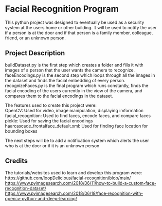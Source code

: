 # Facial Recognition Program
This python project was designed to eventually be used as a security system at the users home or other building. It will be used to notify the user if a person is at the door and if that person is a family member, colleague, friend, or an unknown person. 
## Project Description
buildDataset.py is the first step which creates a folder and fills it with images of a person that the user wants the camera to recognize.  
faceEncodings.py is the second step which loops through all the images in the dataset and finds the facial embedding of every person.  
recognizeFaces.py is the final program which runs constantly, finds the facial encoding of the users currently in the view of the camera, and compares them to the facial encodings in the dataset.

The features used to create this project were:  
      OpenCV: Used for video, image manipulation, displaying imformation  
  facial_recognition: Used to find faces, encode faces, and compare faces  
  pickle: Used for saving the facial encodings  
  haarcascade_frontalface_default.xml: Used for finding face location for bounding boxes  

The next steps will be to add a notification system which alerts the user who is at the door or if it is an unknown person
## Credits
The tutorials/websites used to learn and develop this program were:  
  https://github.com/loopDelicious/facial-recognition/blob/main/  
  https://www.pyimagesearch.com/2018/06/11/how-to-build-a-custom-face-recognition-dataset/  
  https://www.pyimagesearch.com/2018/06/18/face-recognition-with-opencv-python-and-deep-learning/  
  
